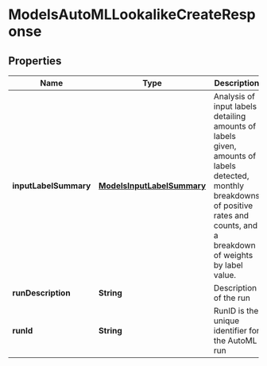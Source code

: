 

# ModelsAutoMLLookalikeCreateResponse


## Properties

| Name | Type | Description | Notes |
|------------ | ------------- | ------------- | -------------|
|**inputLabelSummary** | [**ModelsInputLabelSummary**](ModelsInputLabelSummary.md) | Analysis of input labels detailing amounts of labels given, amounts of labels detected, monthly breakdowns of positive rates and counts, and a breakdown of weights by label value. |  |
|**runDescription** | **String** | Description of the run |  [optional] |
|**runId** | **String** | RunID is the unique identifier for the AutoML run |  |



